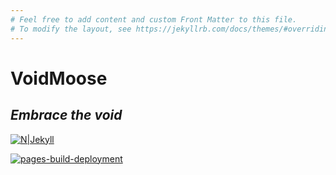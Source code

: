 ```yaml
---
# Feel free to add content and custom Front Matter to this file.
# To modify the layout, see https://jekyllrb.com/docs/themes/#overriding-theme-defaults
---
```

# VoidMoose
## _Embrace the void_

[![N|Jekyll](https://upload.wikimedia.org/wikipedia/commons/4/42/Jekyll_%28software%29_Logo.png)](https://upload.wikimedia.org/wikipedia/commons/4/42/Jekyll_%28software%29_Logo.png)

[![pages-build-deployment](https://github.com/sxmxc/sxmxc.github.io/actions/workflows/pages/pages-build-deployment/badge.svg?branch=gh-pages)](https://github.com/sxmxc/sxmxc.github.io/actions/workflows/pages/pages-build-deployment)
